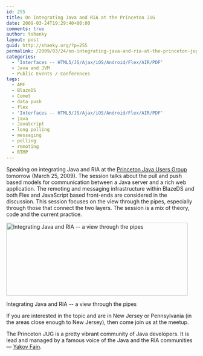 ```yaml
---
id: 255
title: On Integrating Java and RIA at the Princeton JUG
date: 2009-03-24T19:29:40+00:00
comments: true
author: tshanky
layout: post
guid: http://shanky.org/?p=255
permalink: /2009/03/24/on-integrating-java-and-ria-at-the-princeton-jug/
categories:
  - 'Interfaces -- HTML5/JS/Ajax/iOS/Android/Flex/AIR/PDF'
  - Java and JVM
  - Public Events / Conferences
tags:
  - AMF
  - BlazeDS
  - Comet
  - data push
  - flex
  - 'Interfaces -- HTML5/JS/Ajax/iOS/Android/Flex/AIR/PDF'
  - java
  - JavaScript
  - long polling
  - messaging
  - polling
  - remoting
  - RTMP
---
```

Speaking on integrating Java and RIA at the <a title="Princeton Java Users Group" href="http://myflex.org/princetonjug/#" target="_blank">Princeton Java Users Group</a> tomorrow (March 25, 2009). The session talks about the pull and push based models for communication between a Java server and a rich web application. The remoting and messaging infrastructure within BlazeDS and both Flex and JavaScript based front-ends are considered in the discussion. This session focuses on the view through the pipes, especially through those that connect the two layers. The session is a mix of theory, code and the current practice.

<div id="attachment_256" style="width: 490px" class="wp-caption alignnone">
  <a rel="attachment wp-att-256" href="http://shanky.org/2009/03/24/on-integrating-java-and-ria-at-the-princeton-jug/integrating_java_and_ria_at_princeton_jug/"><img class="size-full wp-image-256         " title="Integrating Java and RIA -- a view through the pipes" src="http://shanky.org/wp-content/uploads/2009/03/integrating_java_and_ria_at_princeton_jug.png" alt="Integrating Java and RIA -- a view through the pipes" width="480" height="193" /></a>
  
  <p class="wp-caption-text">
    Integrating Java and RIA -- a view through the pipes
  </p>
</div>

If you are interested in the topic and are in New Jersey or Pennsylvania (in the areas close enough to New Jersey), then come join us at the meetup. 

The Princeton JUG is a pretty vibrant community of Java developers. It is lead and managed by a famous voice of the Java and the RIA communities &#8212; <a title="Yakov Fain" href="http://yakovfain.sys-con.com/" target="_blank">Yakov Fain</a>.